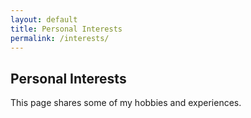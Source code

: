 ```yaml
---
layout: default
title: Personal Interests
permalink: /interests/
---
```


<h2>Personal Interests</h2>
<p>This page shares some of my hobbies and experiences.</p>
